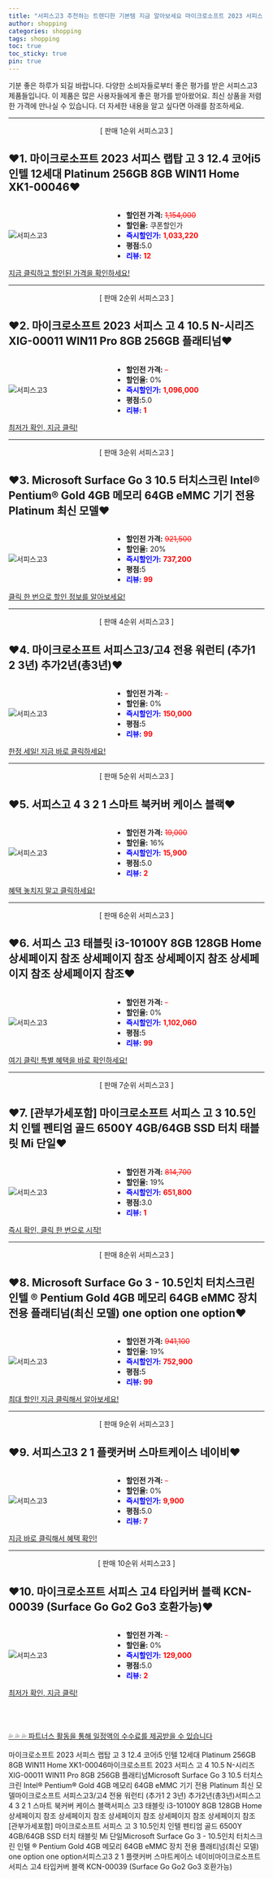 ```yaml
---
title: "서피스고3 추천하는 트렌디한 기본템 지금 알아보세요 마이크로소프트 2023 서피스 랩탑 고"
author: shopping
categories: shopping
tags: shopping
toc: true
toc_sticky: true
pin: true
---
```

기분 좋은 하루가 되길 바랍니다. 다양한 소비자들로부터 좋은 평가를 받은 서피스고3 제품들입니다. 이 제품은 많은 사용자들에게 좋은 평가를 받아왔어요. 최신 상품을 저렴한 가격에 만나실 수 있습니다. 더 자세한 내용을 알고 싶다면 아래를 참조하세요.

---
<p class="toplist" style="margin: 0 auto; display: block; width: fit-content;">[ 판매 1순위 서피스고3 ]</p>

<h2><strong>❤️1. 마이크로소프트 2023 서피스 랩탑 고 3 12.4 코어i5 인텔 12세대 Platinum 256GB 8GB WIN11 Home XK1-00046❤️</strong></h2>

<div style="display: flex; align-items: center;">
    <div style="flex: 0.4;">
        <img src="https://thumbnail6.coupangcdn.com/thumbnails/remote/230x230ex/image/retail/images/2023/10/06/11/5/5b5da4e5-c064-42e7-8bd9-6e718aa21a52.jpg" alt="서피스고3" style="max-width: 100%;">
    </div>
    <div style="flex: 0.6; margin-left: 10px;">
        <ul>
            <li><strong>할인전 가격:</strong> <del style="color: red;">1,154,000</del></li>
            <li><strong>할인율:</strong> 쿠폰할인가</li>
            <li><span style='color:blue'><strong>즉시할인가:</strong></span> <span style='color:red'><strong>1,033,220</strong></span></li>
            <li><strong>평점:</strong>5.0</li>
            <li><span style='color:blue'><strong>리뷰:</strong></span> <span style='color:red'><strong>12</strong></span></li>
        </ul>
    </div>
</div>
<div class="center">
    <a href="https://William4Davisa.github.io?lptag=AF9450613&subid=githubio&pageKey=7636803971&traceid=V0-153&itemId=20280715846&vendorItemId=87367323698" class="myButton">
        지금 클릭하고 할인된 가격을 확인하세요!
    </a>
</div>


---
<p class="toplist" style="margin: 0 auto; display: block; width: fit-content;">[ 판매 2순위 서피스고3 ]</p>

<h2><strong>❤️2. 마이크로소프트 2023 서피스 고 4 10.5 N-시리즈 XIG-00011 WIN11 Pro 8GB 256GB 플래티넘❤️</strong></h2>

<div style="display: flex; align-items: center;">
    <div style="flex: 0.4;">
        <img src="https://thumbnail9.coupangcdn.com/thumbnails/remote/230x230ex/image/retail/images/434093828097831-8057d0ec-f6cb-4897-8762-51741003b344.png" alt="서피스고3" style="max-width: 100%;">
    </div>
    <div style="flex: 0.6; margin-left: 10px;">
        <ul>
            <li><strong>할인전 가격:</strong> <del style="color: red;">-</del></li>
            <li><strong>할인율:</strong> 0%</li>
            <li><span style='color:blue'><strong>즉시할인가:</strong></span> <span style='color:red'><strong>1,096,000</strong></span></li>
            <li><strong>평점:</strong>5.0</li>
            <li><span style='color:blue'><strong>리뷰:</strong></span> <span style='color:red'><strong>1</strong></span></li>
        </ul>
    </div>
</div>
<div class="center">
    <a href="https://William4Davisa.github.io?lptag=AF9450613&subid=githubio&pageKey=7672703695&traceid=V0-153&itemId=20472287010&vendorItemId=89734456002" class="myButton">
        최저가 확인, 지금 클릭!
    </a>
</div>


---
<p class="toplist" style="margin: 0 auto; display: block; width: fit-content;">[ 판매 3순위 서피스고3 ]</p>

<h2><strong>❤️3. Microsoft Surface Go 3 10.5 터치스크린 Intel® Pentium® Gold 4GB 메모리 64GB eMMC 기기 전용 Platinum 최신 모델❤️</strong></h2>

<div style="display: flex; align-items: center;">
    <div style="flex: 0.4;">
        <img src="https://thumbnail9.coupangcdn.com/thumbnails/remote/230x230ex/image/vendor_inventory/f89d/1ddd3cac92205427417ebfe2f7f68292eb1a263b17e766f36c8fc9617fb6.jpg" alt="서피스고3" style="max-width: 100%;">
    </div>
    <div style="flex: 0.6; margin-left: 10px;">
        <ul>
            <li><strong>할인전 가격:</strong> <del style="color: red;">921,500</del></li>
            <li><strong>할인율:</strong> 20%</li>
            <li><span style='color:blue'><strong>즉시할인가:</strong></span> <span style='color:red'><strong>737,200</strong></span></li>
            <li><strong>평점:</strong>5</li>
            <li><span style='color:blue'><strong>리뷰:</strong></span> <span style='color:red'><strong>99</strong></span></li>
        </ul>
    </div>
</div>
<div class="center">
    <a href="https://William4Davisa.github.io?lptag=AF9450613&subid=githubio&pageKey=7603679391&traceid=V0-153&itemId=20120722031&vendorItemId=90764490946" class="myButton">
        클릭 한 번으로 할인 정보를 알아보세요!
    </a>
</div>


---
<p class="toplist" style="margin: 0 auto; display: block; width: fit-content;">[ 판매 4순위 서피스고3 ]</p>

<h2><strong>❤️4. 마이크로소프트 서피스고3/고4 전용 워런티 (추가1 2 3년) 추가2년(총3년)❤️</strong></h2>

<div style="display: flex; align-items: center;">
    <div style="flex: 0.4;">
        <img src="https://thumbnail9.coupangcdn.com/thumbnails/remote/230x230ex/image/vendor_inventory/07b7/cbdea3b6d72ab30c028de1ad6446941d2a8407cb160d8a724f745b55d36f.jpg" alt="서피스고3" style="max-width: 100%;">
    </div>
    <div style="flex: 0.6; margin-left: 10px;">
        <ul>
            <li><strong>할인전 가격:</strong> <del style="color: red;">-</del></li>
            <li><strong>할인율:</strong> 0%</li>
            <li><span style='color:blue'><strong>즉시할인가:</strong></span> <span style='color:red'><strong>150,000</strong></span></li>
            <li><strong>평점:</strong>5</li>
            <li><span style='color:blue'><strong>리뷰:</strong></span> <span style='color:red'><strong>99</strong></span></li>
        </ul>
    </div>
</div>
<div class="center">
    <a href="https://William4Davisa.github.io?lptag=AF9450613&subid=githubio&pageKey=7773945549&traceid=V0-153&itemId=20995020737&vendorItemId=88059345225" class="myButton">
        한정 세일! 지금 바로 클릭하세요!
    </a>
</div>


---
<p class="toplist" style="margin: 0 auto; display: block; width: fit-content;">[ 판매 5순위 서피스고3 ]</p>

<h2><strong>❤️5. 서피스고 4 3 2 1 스마트 북커버 케이스 블랙❤️</strong></h2>

<div style="display: flex; align-items: center;">
    <div style="flex: 0.4;">
        <img src="https://thumbnail7.coupangcdn.com/thumbnails/remote/230x230ex/image/vendor_inventory/73b1/bc789a4300bcbd8fcc514900973a2437ca7acee7b69e143509ba7d22ad40.jpg" alt="서피스고3" style="max-width: 100%;">
    </div>
    <div style="flex: 0.6; margin-left: 10px;">
        <ul>
            <li><strong>할인전 가격:</strong> <del style="color: red;">19,000</del></li>
            <li><strong>할인율:</strong> 16%</li>
            <li><span style='color:blue'><strong>즉시할인가:</strong></span> <span style='color:red'><strong>15,900</strong></span></li>
            <li><strong>평점:</strong>5.0</li>
            <li><span style='color:blue'><strong>리뷰:</strong></span> <span style='color:red'><strong>2</strong></span></li>
        </ul>
    </div>
</div>
<div class="center">
    <a href="https://William4Davisa.github.io?lptag=AF9450613&subid=githubio&pageKey=7760175422&traceid=V0-153&itemId=20924606796&vendorItemId=87991442489" class="myButton">
        혜택 놓치지 말고 클릭하세요!
    </a>
</div>


---
<p class="toplist" style="margin: 0 auto; display: block; width: fit-content;">[ 판매 6순위 서피스고3 ]</p>

<h2><strong>❤️6. 서피스 고3 태블릿 i3-10100Y 8GB 128GB Home 상세페이지 참조 상세페이지 참조 상세페이지 참조 상세페이지 참조 상세페이지 참조❤️</strong></h2>

<div style="display: flex; align-items: center;">
    <div style="flex: 0.4;">
        <img src="https://thumbnail6.coupangcdn.com/thumbnails/remote/230x230ex/image/vendor_inventory/a9d9/71cf8bcd71fc0e6d3664433638314651cbc157848cf60ec0443a7af3e1b7.jpg" alt="서피스고3" style="max-width: 100%;">
    </div>
    <div style="flex: 0.6; margin-left: 10px;">
        <ul>
            <li><strong>할인전 가격:</strong> <del style="color: red;">-</del></li>
            <li><strong>할인율:</strong> 0%</li>
            <li><span style='color:blue'><strong>즉시할인가:</strong></span> <span style='color:red'><strong>1,102,060</strong></span></li>
            <li><strong>평점:</strong>5</li>
            <li><span style='color:blue'><strong>리뷰:</strong></span> <span style='color:red'><strong>99</strong></span></li>
        </ul>
    </div>
</div>
<div class="center">
    <a href="https://William4Davisa.github.io?lptag=AF9450613&subid=githubio&pageKey=7634641656&traceid=V0-153&itemId=20270614432&vendorItemId=88560266715" class="myButton">
        여기 클릭! 특별 혜택을 바로 확인하세요!
    </a>
</div>


---
<p class="toplist" style="margin: 0 auto; display: block; width: fit-content;">[ 판매 7순위 서피스고3 ]</p>

<h2><strong>❤️7. [관부가세포함] 마이크로소프트 서피스 고 3 10.5인치 인텔 펜티엄 골드 6500Y 4GB/64GB SSD 터치 태블릿 Mi 단일❤️</strong></h2>

<div style="display: flex; align-items: center;">
    <div style="flex: 0.4;">
        <img src="https://thumbnail8.coupangcdn.com/thumbnails/remote/230x230ex/image/vendor_inventory/7314/d413a73ac66d5bb52a224db42f105049f15e0f81f8dac8bafc4d140f63f1.jpg" alt="서피스고3" style="max-width: 100%;">
    </div>
    <div style="flex: 0.6; margin-left: 10px;">
        <ul>
            <li><strong>할인전 가격:</strong> <del style="color: red;">814,700</del></li>
            <li><strong>할인율:</strong> 19%</li>
            <li><span style='color:blue'><strong>즉시할인가:</strong></span> <span style='color:red'><strong>651,800</strong></span></li>
            <li><strong>평점:</strong>3.0</li>
            <li><span style='color:blue'><strong>리뷰:</strong></span> <span style='color:red'><strong>1</strong></span></li>
        </ul>
    </div>
</div>
<div class="center">
    <a href="https://William4Davisa.github.io?lptag=AF9450613&subid=githubio&pageKey=7773689175&traceid=V0-153&itemId=20993701514&vendorItemId=87550013397" class="myButton">
        즉시 확인, 클릭 한 번으로 시작!
    </a>
</div>


---
<p class="toplist" style="margin: 0 auto; display: block; width: fit-content;">[ 판매 8순위 서피스고3 ]</p>

<h2><strong>❤️8. Microsoft Surface Go 3 - 10.5인치 터치스크린 인텔 ® Pentium Gold 4GB 메모리 64GB eMMC 장치 전용 플래티넘(최신 모델) one option one option❤️</strong></h2>

<div style="display: flex; align-items: center;">
    <div style="flex: 0.4;">
        <img src="https://thumbnail9.coupangcdn.com/thumbnails/remote/230x230ex/image/vendor_inventory/f89d/1ddd3cac92205427417ebfe2f7f68292eb1a263b17e766f36c8fc9617fb6.jpg" alt="서피스고3" style="max-width: 100%;">
    </div>
    <div style="flex: 0.6; margin-left: 10px;">
        <ul>
            <li><strong>할인전 가격:</strong> <del style="color: red;">941,100</del></li>
            <li><strong>할인율:</strong> 19%</li>
            <li><span style='color:blue'><strong>즉시할인가:</strong></span> <span style='color:red'><strong>752,900</strong></span></li>
            <li><strong>평점:</strong>5</li>
            <li><span style='color:blue'><strong>리뷰:</strong></span> <span style='color:red'><strong>99</strong></span></li>
        </ul>
    </div>
</div>
<div class="center">
    <a href="https://William4Davisa.github.io?lptag=AF9450613&subid=githubio&pageKey=7663272640&traceid=V0-153&itemId=20421866698&vendorItemId=89552090885" class="myButton">
        최대 할인! 지금 클릭해서 알아보세요!
    </a>
</div>


---
<p class="toplist" style="margin: 0 auto; display: block; width: fit-content;">[ 판매 9순위 서피스고3 ]</p>

<h2><strong>❤️9. 서피스고3 2 1 플랫커버 스마트케이스 네이비❤️</strong></h2>

<div style="display: flex; align-items: center;">
    <div style="flex: 0.4;">
        <img src="https://thumbnail6.coupangcdn.com/thumbnails/remote/230x230ex/image/vendor_inventory/75f7/a22a5a3cd828bf5a6b412c6f5bbb47783c202d1132fe03e6e227f76d42f9.jpg" alt="서피스고3" style="max-width: 100%;">
    </div>
    <div style="flex: 0.6; margin-left: 10px;">
        <ul>
            <li><strong>할인전 가격:</strong> <del style="color: red;">-</del></li>
            <li><strong>할인율:</strong> 0%</li>
            <li><span style='color:blue'><strong>즉시할인가:</strong></span> <span style='color:red'><strong>9,900</strong></span></li>
            <li><strong>평점:</strong>5.0</li>
            <li><span style='color:blue'><strong>리뷰:</strong></span> <span style='color:red'><strong>7</strong></span></li>
        </ul>
    </div>
</div>
<div class="center">
    <a href="https://William4Davisa.github.io?lptag=AF9450613&subid=githubio&pageKey=4830830439&traceid=V0-153&itemId=6233790222&vendorItemId=81975436200" class="myButton">
        지금 바로 클릭해서 혜택 확인!
    </a>
</div>


---
<p class="toplist" style="margin: 0 auto; display: block; width: fit-content;">[ 판매 10순위 서피스고3 ]</p>

<h2><strong>❤️10. 마이크로소프트 서피스 고4 타입커버 블랙 KCN-00039 (Surface Go Go2 Go3 호환가능)❤️</strong></h2>

<div style="display: flex; align-items: center;">
    <div style="flex: 0.4;">
        <img src="https://thumbnail7.coupangcdn.com/thumbnails/remote/230x230ex/image/vendor_inventory/3907/022beb6cbb6ee3aec002fdb2fe0c89040b4337c9d57e05526657d8cdb0ab.jpg" alt="서피스고3" style="max-width: 100%;">
    </div>
    <div style="flex: 0.6; margin-left: 10px;">
        <ul>
            <li><strong>할인전 가격:</strong> <del style="color: red;">-</del></li>
            <li><strong>할인율:</strong> 0%</li>
            <li><span style='color:blue'><strong>즉시할인가:</strong></span> <span style='color:red'><strong>129,000</strong></span></li>
            <li><strong>평점:</strong>5.0</li>
            <li><span style='color:blue'><strong>리뷰:</strong></span> <span style='color:red'><strong>2</strong></span></li>
        </ul>
    </div>
</div>
<div class="center">
    <a href="https://William4Davisa.github.io?lptag=AF9450613&subid=githubio&pageKey=7506142082&traceid=V0-153&itemId=19658193397&vendorItemId=86764028960" class="myButton">
        최저가 확인, 지금 클릭!
    </a>
</div>

<br><br><br>[💦 💦 💦 파트너스 활동을 통해 일정액의 수수료를 제공받을 수 있습니다](https://link.coupang.com/a/bcpT2c)<br><br>마이크로소프트 2023 서피스 랩탑 고 3 12.4 코어i5 인텔 12세대 Platinum 256GB 8GB WIN11 Home XK1-00046마이크로소프트 2023 서피스 고 4 10.5 N-시리즈 XIG-00011 WIN11 Pro 8GB 256GB 플래티넘Microsoft Surface Go 3 10.5 터치스크린 Intel® Pentium® Gold 4GB 메모리 64GB eMMC 기기 전용 Platinum 최신 모델마이크로소프트 서피스고3/고4 전용 워런티 (추가1 2 3년) 추가2년(총3년)서피스고 4 3 2 1 스마트 북커버 케이스 블랙서피스 고3 태블릿 i3-10100Y 8GB 128GB Home 상세페이지 참조 상세페이지 참조 상세페이지 참조 상세페이지 참조 상세페이지 참조[관부가세포함] 마이크로소프트 서피스 고 3 10.5인치 인텔 펜티엄 골드 6500Y 4GB/64GB SSD 터치 태블릿 Mi 단일Microsoft Surface Go 3 - 10.5인치 터치스크린 인텔 ® Pentium Gold 4GB 메모리 64GB eMMC 장치 전용 플래티넘(최신 모델) one option one option서피스고3 2 1 플랫커버 스마트케이스 네이비마이크로소프트 서피스 고4 타입커버 블랙 KCN-00039 (Surface Go Go2 Go3 호환가능)